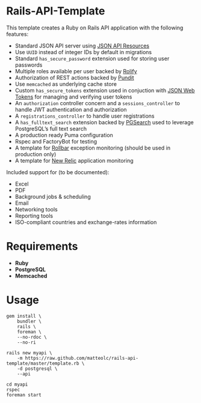 # Rails-API-Template
This template creates a Ruby on Rails API application with the following features:

+ Standard JSON API server using [JSON API Resources](http://jsonapi-resources.com)
+ Use `UUID` instead of integer IDs by default in migrations
+ Standard `has_secure_password` extension used for storing user passwords
+ Multiple roles available per user backed by [Rolify](https://github.com/RolifyCommunity/rolify)
+ Authorization of REST actions backed by [Pundit](https://github.com/elabs/pundit)
+ Use `memcached` as underlying cache store
+ Custom `has_secure_tokens` extension used in conjuction with [JSON Web Tokens](https://jwt.io/) for managing and verifying user tokens
+ An `authorization` controller concern and a `sessions_controller` to handle JWT authentication and authorization
+ A `registrations_controller` to handle user registrations
+ A `has_fulltext_search` extension backed by [PGSearch](https://github.com/Casecommons/pg_search) used to leverage PostgreSQL’s full text search
+ A production ready Puma configuration
+ Rspec and FactoryBot for testing
+ A template for [Rollbar](https://rollbar.com) exception monitoring (should be used in production only)
+ A template for [New Relic](https://www.newrelic.com) application monitoring

Included support for (to be documented):

+ Excel
+ PDF
+ Background jobs & scheduling
+ Email
+ Networking tools
+ Reporting tools
+ ISO-compliant countries and exchange-rates information

# Requirements

+ **Ruby**
+ **PostgreSQL**
+ **Memcached**

# Usage

```
gem install \
    bundler \
    rails \
    foreman \
    --no-rdoc \
    --no-ri
```

```
rails new myapi \
    -m https://raw.github.com/matteolc/rails-api-template/master/template.rb \
    -d postgresql \
    --api
```    

```
cd myapi
rspec
foreman start
```               